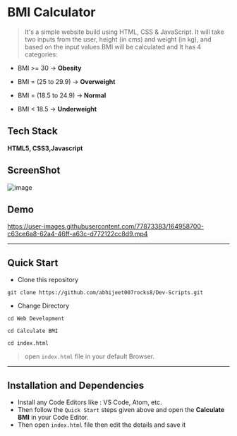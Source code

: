 
# BMI Calculator


> It's a simple website build using HTML, CSS & JavaScript.
It will take two inputs from the user, height (in cms) and weight (in kg), and based on the input values BMI will be calculated and 
It has 4 categories:

- BMI >= 30  -> <b> Obesity  </b>

- BMI = (25 to 29.9)  -> <b> Overweight </b>
- BMI = (18.5 to 24.9)  -><b> Normal </b>
- BMI < 18.5  -> <b> Underweight </b>





## Tech Stack
**HTML5, CSS3,Javascript**



## ScreenShot
![image](https://user-images.githubusercontent.com/77873383/164958692-3ceddae7-6a33-41e9-b333-5bc55649d14f.png)


##  Demo


https://user-images.githubusercontent.com/77873383/164958700-c63ce6a8-62a4-46ff-a63c-d772122cc8d9.mp4


---

## **Quick Start**
- Clone this repository

``` 
git clone https://github.com/abhijeet007rocks8/Dev-Scripts.git
```
- Change Directory

```
cd Web Development
```
```
cd Calculate BMI
```
```
cd index.html
```
> open ```index.html``` file in your default Browser.
---

## **Installation and Dependencies**
- Install any Code Editors like : VS Code, Atom, etc.
- Then follow the ```Quick Start``` steps given above and open the **Calculate BMI** in your Code Editor.
- Then open ```index.html``` file then edit the details and save it 
